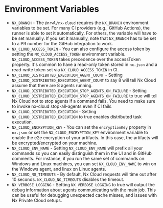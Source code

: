 # Environment Variables

- `NX_BRANCH` - The `@nrwl/nx-cloud` requires the `NX_BRANCH` environment variables to be set. For many CI providers (e.g., GitHub Actions), the runner is able to set it automatically. For others, the variable will have to be set manually. If you set it manually, note that `NX_BRANCH` has to be set to a PR number for the GitHub integration to work.
- `NX_CLOUD_ACCESS_TOKEN` - You can also configure the access token by setting the `NX_CLOUD_ACCESS_TOKEN` environment variable. `NX_CLOUD_ACCESS_TOKEN` takes precedence over the accessToken property. It's common to have a read-only token stored in `nx.json` and a read-write token set via `NX_CLOUD_ACCESS_TOKEN` in CI.
- `NX_CLOUD_DISTRIBUTED_EXECUTION_AGENT_COUNT` - Setting `NX_CLOUD_DISTRIBUTED_EXECUTION_AGENT_COUNT` to say 8 will tell Nx Cloud assume that there are 8 agents running.
- `NX_CLOUD_DISTRIBUTED_EXECUTION_STOP_AGENTS_ON_FAILURE` - Setting `NX_CLOUD_DISTRIBUTED_EXECUTION_STOP_AGENTS_ON_FAILURE` to true will tell Nx Cloud not to stop agents if a command fails. You need to make sure to invoke nx-cloud stop-all-agents even if CI fails.
- `NX_CLOUD_DISTRIBUTED_EXECUTION` - Setting `NX_CLOUD_DISTRIBUTED_EXECUTION` to true enables distributed task execution.
- `NX_CLOUD_ENCRYPTION_KEY` - You can set the `encryptionKey` property in `nx.json` or set the `NX_CLOUD_ENCRYPTION_KEY` environment variable to enable the e2e encryption of your artifacts. In this case, the artifacts will be encrypted/encrypted on your machine.
- `NX_CLOUD_ENV_NAME` - Setting `NX_CLOUD_ENV_NAME` will prefix all your commands so you can easily distinguish them in the UI and in GitHub comments. For instance, if you run the same set of commands on Windows and Linux machines, you can set `NX_CLOUD_ENV_NAME` to win on the Windows agent, and linux on Linux agents.
- `NX_CLOUD_NO_TIMEOUTS` - By default, Nx Cloud requests will time out after 10 seconds. `NX_CLOUD_NO_TIMEOUTS` disables the timeout.
- `NX_VERBOSE_LOGGING` - Setting `NX_VERBOSE_LOGGING` to true will output the debug information about agents communicating with the main job. This can be useful for debugging unexpected cache misses, and issues with Nx Private Cloud setups.
